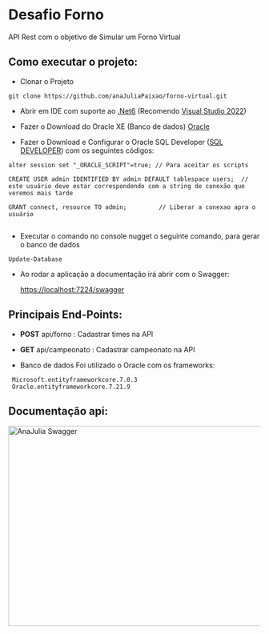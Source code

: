 # Desafio Forno
API Rest com o objetivo de Simular um Forno Virtual

## Como executar o projeto:
- Clonar o Projeto
```
git clone https://github.com/anaJuliaPaixao/forno-virtual.git
```
- Abrir em IDE com suporte ao [.Net6](<https://dotnet.microsoft.com/en-us/download/dotnet/6.0>) (Recomendo [Visual Studio 2022](<https://visualstudio.microsoft.com/pt-br/vs/>))
- Fazer o Download do Oracle XE (Banco de dados) [Oracle](<https://www.oracle.com/br/database/technologies/xe-downloads.html>)

- Fazer o Download e Configurar o Oracle SQL Developer ([SQL DEVELOPER](<https://www.oracle.com/database/sqldeveloper/technologies/download/>)) com os seguintes códigos: 
```
alter session set "_ORACLE_SCRIPT"=true; // Para aceitar os scripts

CREATE USER admin IDENTIFIED BY admin DEFAULT tablespace users;  // este usuário deve estar correspondendo com a string de conexão que veremos mais tarde

GRANT connect, resource TO admin;         // Liberar a conexao apra o usuário


````
- Executar o comando no console nugget o seguinte comando, para gerar o banco de dados
```
Update-Database
````
- Ao rodar a aplicação a documentação irá abrir com o Swagger:

  <https://localhost:7224/swagger>

## Principais End-Points:
- **POST** api/forno : Cadastrar times na API
- **GET** api/campeonato : Cadastrar campeonato na API

- Banco de dados
Foi utilizado o Oracle com os frameworks:
```
 Microsoft.entityframeworkcore.7.0.3
 Oracle.entityframeworkcore.7.21.9
```

## Documentação api:

<img align="center" alt="AnaJulia Swagger" height="400" width="1000" src="https://github.com/anaJuliaPaixao/forno-virtual/blob/main/swagger.png?raw=true">




